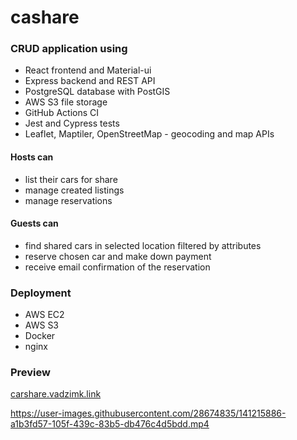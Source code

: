 # cashare

### CRUD application using 
- React frontend and Material-ui
- Express backend and REST API
- PostgreSQL database with PostGIS
- AWS S3 file storage
- GitHub Actions CI
- Jest and Cypress tests
- Leaflet, Maptiler, OpenStreetMap - geocoding and map APIs

#### Hosts can
- list their cars for share
- manage created listings
- manage reservations

#### Guests can  
- find shared cars in selected location filtered by attributes
- reserve chosen car and make down payment
- receive email confirmation of the reservation

### Deployment
- AWS EC2 
- AWS S3
- Docker
- nginx


### Preview 
[carshare.vadzimk.link](http://carshare.vadzimk.link)

https://user-images.githubusercontent.com/28674835/141215886-a1b3fd57-105f-439c-83b5-db476c4d5bdd.mp4

